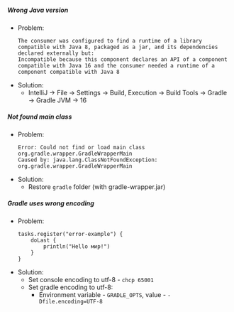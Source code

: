 ##### Wrong Java version
* Problem: 
    ```
    The consumer was configured to find a runtime of a library compatible with Java 8, packaged as a jar, and its dependencies declared externally but:
    Incompatible because this component declares an API of a component compatible with Java 16 and the consumer needed a runtime of a component compatible with Java 8
    ```
* Solution:
    * IntelliJ → File → Settings → Build, Execution → Build Tools → Gradle → Gradle JVM → 16
    
##### Not found main class
* Problem: 
    ```
    Error: Could not find or load main class org.gradle.wrapper.GradleWrapperMain
    Caused by: java.lang.ClassNotFoundException: org.gradle.wrapper.GradleWrapperMain
    ```
* Solution:
    * Restore `gradle` folder (with gradle-wrapper.jar)

##### Gradle uses wrong encoding
* Problem:
    ```
    tasks.register("error-example") {
        doLast {
            println("Hello мир!")
        }
    }
    ```
* Solution:
    * Set console encoding to utf-8 - `chcp 65001`
    * Set gradle encoding to utf-8:
        * Environment variable - `GRADLE_OPTS`, value - `-Dfile.encoding=UTF-8`
